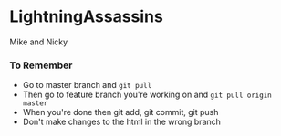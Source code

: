 # LightningAssassins
Mike and Nicky

### To Remember ###
* Go to master branch and ```git pull```
* Then go to feature branch you're working on and ```git pull origin master```
* When you're done then git add, git commit, git push
* Don't make changes to the html in the wrong branch
